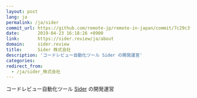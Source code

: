 ```yaml
---
layout: post
lang: ja
permalink: /ja/sider
commit_url: https://github.com/remote-jp/remote-in-japan/commit/7c29c3f7a93d539934b0bf4416452a65868cfd6c
date:       2019-04-23 16:18:26 +0900
link:       https://sider.review/ja/about
domain:     sider.review
title:      Sider 株式会社
description: 'コードレビュー自動化ツール Sider の開発運営'
categories: 
redirect_from:
  - /ja/sider_株式会社
---
```


<p>コードレビュー自動化ツール <a href="https://sider.review/ja">Sider</a> の開発運営</p>
